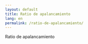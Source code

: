 ```yaml
---
layout: default
title: Ratio de apalancamiento
lang: en
permalink: /ratio-de-apalancamiento/
---
```


Ratio de apalancamiento